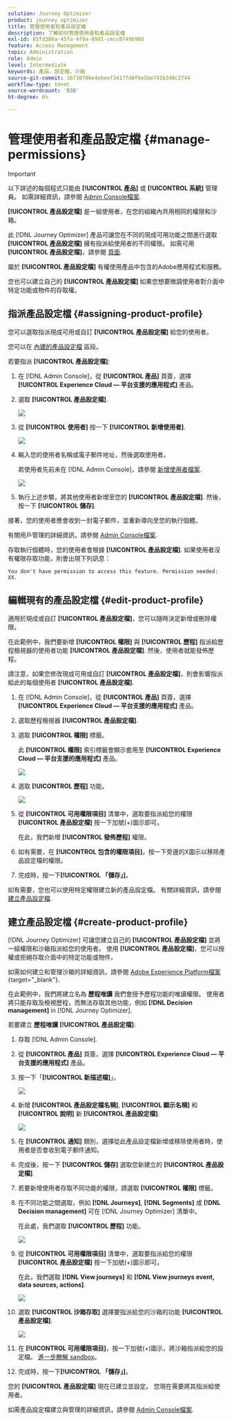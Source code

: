 ```yaml
---
solution: Journey Optimizer
product: journey optimizer
title: 管理使用者和產品設定檔
description: 了解如何管理使用者和產品設定檔
exl-id: 85fd386a-45fa-4f9a-89d1-cecc0749b90d
feature: Access Management
topic: Administration
role: Admin
level: Intermediate
keywords: 產品，設定檔，沙箱
source-git-commit: 16738786e4ebeef3417fd0f6e5be741b348c2744
workflow-type: tm+mt
source-wordcount: '838'
ht-degree: 6%

---
```


# 管理使用者和產品設定檔 {#manage-permissions}

>[!IMPORTANT]
>
> 以下詳述的每個程式只能由 **[!UICONTROL 產品]** 或 **[!UICONTROL 系統]** 管理員。 如需詳細資訊，請參閱 [Admin Console檔案](https://helpx.adobe.com/enterprise/admin-guide.html/enterprise/using/admin-roles.ug.html).

**[!UICONTROL 產品設定檔]** 是一組使用者，在您的組織內共用相同的權限和沙箱。

此 [!DNL Journey Optimizer] 產品可讓您在不同的現成可用功能之間進行選取 **[!UICONTROL 產品設定檔]** 擁有指派給使用者的不同權限。 如需可用 **[!UICONTROL 產品設定檔]**，請參閱 [頁面](ootb-product-profiles.md).

屬於 **[!UICONTROL 產品設定檔]** 有權使用產品中包含的Adobe應用程式和服務。

您也可以建立自己的 **[!UICONTROL 產品設定檔]** 如果您想要微調使用者對介面中特定功能或物件的存取權。

## 指派產品設定檔 {#assigning-product-profile}

您可以選取指派現成可用或自訂 **[!UICONTROL 產品設定檔]** 給您的使用者。

您可以在 [內建的產品設定檔](ootb-product-profiles.md) 區段。

若要指派 **[!UICONTROL 產品設定檔]**:

1. 在 [!DNL Admin Console]，從 **[!UICONTROL 產品]** 頁簽，選擇 **[!UICONTROL Experience Cloud — 平台支援的應用程式]** 產品。

1. 選取 **[!UICONTROL 產品設定檔]**.

   ![](assets/do-not-localize/access_control_2.png)

1. 從 **[!UICONTROL 使用者]** 按一下 **[!UICONTROL 新增使用者]**.

   ![](assets/do-not-localize/access_control_3.png)

1. 輸入您的使用者名稱或電子郵件地址，然後選取使用者。

   若使用者先前未在 [!DNL Admin Console]，請參閱 [新增使用者檔案](https://helpx.adobe.com/enterprise/admin-guide.html/enterprise/using/manage-users-individually.ug.html#add-users).

   ![](assets/do-not-localize/access_control_4.png)

1. 執行上述步驟，將其他使用者新增至您的 **[!UICONTROL 產品設定檔]**. 然後，按一下 **[!UICONTROL 儲存]**.

接著，您的使用者應會收到一封電子郵件，並重新導向至您的執行個體。

有關用戶管理的詳細資訊，請參閱 [Admin Console檔案](https://helpx.adobe.com/enterprise/admin-guide.html/enterprise/using/manage-users-individually.ug.html).

存取執行個體時，您的使用者會根據 **[!UICONTROL 產品設定檔]**. 如果使用者沒有權限存取功能，則會出現下列訊息：

`You don't have permission to access this feature. Permission needed: XX.`

## 編輯現有的產品設定檔 {#edit-product-profile}

適用於現成或自訂 **[!UICONTROL 產品設定檔]**，您可以隨時決定新增或刪除權限。

在此範例中，我們要新增 **[!UICONTROL 權限]** 與 **[!UICONTROL 歷程]** 指派給歷程檢視器的使用者功能 **[!UICONTROL 產品設定檔]**. 然後，使用者就能發佈歷程。

請注意，如果您修改現成可用或自訂 **[!UICONTROL 產品設定檔]**，則會影響指派給此的每個使用者 **[!UICONTROL 產品設定檔]**.

1. 在 [!DNL Admin Console]，從 **[!UICONTROL 產品]** 頁簽，選擇 **[!UICONTROL Experience Cloud — 平台支援的應用程式]** 產品。

1. 選取歷程檢視器 **[!UICONTROL 產品設定檔]**.

1. 選取 **[!UICONTROL 權限]** 標籤。

   此 **[!UICONTROL 權限]** 索引標籤會顯示套用至 **[!UICONTROL Experience Cloud — 平台支援的應用程式]** 產品。

   ![](assets/do-not-localize/access_control_5.png)

1. 選取 **[!UICONTROL 歷程]** 功能。

   ![](assets/do-not-localize/access_control_6.png)

1. 從 **[!UICONTROL 可用權限項目]** 清單中，選取要指派給您的權限 **[!UICONTROL 產品設定檔]** 按一下加號(+)圖示即可。

   在此，我們新增 **[!UICONTROL 發佈歷程]** 權限。

1. 如有需要，在 **[!UICONTROL 包含的權限項目]**，按一下旁邊的X圖示以移除產品設定檔的權限。

1. 完成時，按一下&#x200B;**[!UICONTROL 「儲存」]**。

如有需要，您也可以使用特定權限建立新的產品設定檔。 有關詳細資訊，請參閱 [建立產品設定檔](#create-product-profile).

## 建立產品設定檔 {#create-product-profile}

[!DNL Journey Optimizer] 可讓您建立自己的 **[!UICONTROL 產品設定檔]** 並將一組權限和沙箱指派給您的使用者。 使用 **[!UICONTROL 產品設定檔]**，您可以授權或拒絕存取介面中的特定功能或物件。

如需如何建立和管理沙箱的詳細資訊，請參閱 [Adobe Experience Platform檔案](https://experienceleague.adobe.com/docs/experience-platform/sandbox/ui/user-guide.html?lang=zh-Hant){target="_blank"}.

在此範例中，我們將建立名為 **歷程唯讀** 我們會授予歷程功能的唯讀權限。 使用者將只能存取及檢視歷程，而無法存取其他功能，例如 **[!DNL  Decision management]** in [!DNL Journey Optimizer].

若要建立 **歷程唯讀** **[!UICONTROL 產品設定檔]**:

1. 存取 [!DNL Admin Console].

1. 從 **[!UICONTROL 產品]** 頁簽，選擇 **[!UICONTROL Experience Cloud — 平台支援的應用程式]** 產品。

1. 按一下「**[!UICONTROL 新描述檔]**」。

   ![](assets/do-not-localize/access_control_9.png)

1. 新增 **[!UICONTROL 產品設定檔名稱]**, **[!UICONTROL 顯示名稱]** 和 **[!UICONTROL 說明]** 新 **[!UICONTROL 產品設定檔]**.

   ![](assets/do-not-localize/access_control_10.png)

1. 在 **[!UICONTROL 通知]** 類別，選擇從此產品設定檔新增或移除使用者時，使用者是否會收到電子郵件通知。

1. 完成後，按一下 **[!UICONTROL 儲存]** 選取您新建立的 **[!UICONTROL 產品設定檔]**.

1. 若要新增使用者存取不同功能的權限，請選取 **[!UICONTROL 權限]** 標籤。

1. 在不同功能之間選取，例如 **[!DNL Journeys]**, **[!DNL Segments]** 或 **[!DNL Decision management]** 可在 [!DNL Journey Optimizer] 清單中。

   在此處，我們選取 **[!UICONTROL 歷程]** 功能。

   ![](assets/do-not-localize/access_control_11.png)

1. 從 **[!UICONTROL 可用權限項目]** 清單中，選取要指派給您的權限 **[!UICONTROL 產品設定檔]** 按一下加號(+)圖示即可。

   在此，我們選取 **[!DNL View journeys]** 和 **[!DNL View journeys event, data sources, actions]**.

   ![](assets/do-not-localize/access_control_12.png)

1. 選取 **[!UICONTROL 沙箱存取]** 選擇要指派給您的沙箱的功能 **[!UICONTROL 產品設定檔]**.

   ![](assets/do-not-localize/access_control_13.png)

1. 在 **[!UICONTROL 可用權限項目]**，按一下加號(+)圖示，將沙箱指派給您的設定檔。 [進一步瞭解 sandbox](sandboxes.md)。

1. 完成時，按一下&#x200B;**[!UICONTROL 「儲存」]**。

您的 **[!UICONTROL 產品設定檔]** 現在已建立並設定。 您現在需要將其指派給使用者。

如需產品設定檔建立與管理的詳細資訊，請參閱 [Admin Console檔案](https://helpx.adobe.com/enterprise/admin-guide.html/enterprise/using/manage-product-profiles.ug.html).
